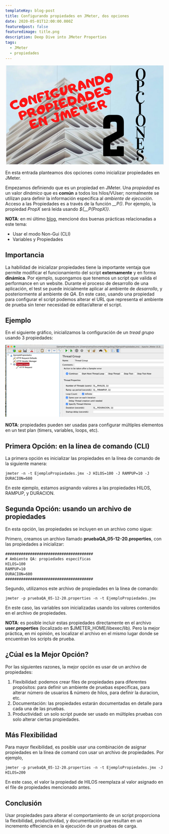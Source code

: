 ```yaml
---
templateKey: blog-post
title: Configurando propiedades en JMeter, dos opciones
date: 2020-05-01T12:00:00.000Z
featuredpost: false
featuredimage: title.png
description: Deep Dive into JMeter Properties
tags:
  - JMeter
  - propiedades
---
```

![image](title.png)

En esta entrada planteamos dos opciones como inicializar propiedades en JMeter.

Empezamos definiendo que es un propiedad en JMeter. Una *propiedad* es un valor *dinámico* que es **común** a todos los hilos/VUser; normalmente se utilizan para definir la información especifica al *ambiente de ejecución*. Acceso a las Propiedades es a través de la función *__P()*. Por ejemplo, la propiedad *PropX* será leída usando *${__P(PropX)}*.

**NOTA**: en mi último [blog](https://jmeterenespanol.org/blog/2020-04-13-practicas-carlos/), mencioné dos buenas prácticas relacionadas a este tema:

* Usar el modo Non-Gui (CLI)
* Variables y Propiedades

## Importancia

La habilidad de inicializar propiedades tiene la importante ventaja que permite modificar el funcionamiento del script **externamente** y en forma **dinámica**. Por ejemplo, supongamos que tenemos un script que valida el performance en un website. Durante el proceso de desarrollo de una aplicación, el test se puede inicialmente aplicar al ambiente de *desarrollo*, y posteriormente al ambiente de *QA*. En este caso, usando una propiedad para configurar el script podemos alterar el URL que representa el ambiente de prueba sin tener necesidad de editar/alterar el script.

## Ejemplo

En el siguiente gráfico, inicializamos la configuración de un *tread grupo* usando 3 propiedades:

![image](graph1.png)

**NOTA**: propiedades pueden ser usadas para configurar múltiples elementos en un test plan (timers, variables, loops, etc).

## Primera Opción: en la línea de comando (CLI)

La primera opción es inicializar las propiedades en la línea de comando de la siguiente manera:

```
jmeter -n -t EjemploPropiedades.jmx -J HILOS=100 -J RAMPUP=10 -J DURACION=600
```

En este ejemplo, estamos asignando valores a las propiedades HILOS, RAMPUP, y DURACION.

## Segunda Opción: usando un archivo de propiedades

En esta opción, las propiedades se incluyen en un archivo como sigue:

Primero, creamos un archivo llamado **pruebaQA_05-12-20.properties**, con las propiedades a inicializar:

```
#######################################
# Ambiente QA: propiedades específicas
HILOS=100
RAMPUP=10
DURACION=600
#######################################
```
Segundo, utilizamos este archivo de propiedades en la línea de comando:
```
jmeter -p pruebaQA_05-12-20.properties -n -t EjemploPropiedades.jmx
```

En este caso, las variables son inicializadas usando los valores contenidos en el archivo de propiedades.

**NOTA**: es posible incluir estas propiedades directamente en el archivo **user.properties** (localizado en $JMETER_HOME/libexec/lib). Pero la mejor práctica, en mi opinión, es localizar el archivo en el mismo lugar donde se encuentran los scripts de prueba.

## ¿Cúal es la Mejor Opción?

Por las siguientes razones, la mejor opción es usar de un archivo de propiedades:

1. Flexibilidad: podemos crear files de propiedades para diferentes propósitos: para definir un ambiente de pruebas especificas, para alterar número de usuarios & número de hilos, para definir la duracion, etc.
2. Documentación: las propiedades estarán documentadas en detalle para cada una de las pruebas.
3. Productividad: un solo script puede ser usado en múltiples pruebas con solo alterar ciertas propiedades.

## Más Flexibilidad

Para mayor flexibilidad, es posible usar una combinación de asignar propiedades en la línea de comand con usar un archivo de propiedades. Por ejemplo,

```
jmeter -p pruebaQA_05-12-20.properties -n -t EjemploPropiedades.jmx -J HILOS=200
```

En este caso, el valor la propiedad de HILOS reemplaza al valor asignado en el file de propiedades mencionado antes.

## Conclusión

Usar propiedades para alterar el comportamiento de un script proporciona la flexibilidad, productividad, y documentación que resultan en un incremento effeciencia en la ejecución de un pruebas de carga.
